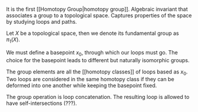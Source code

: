 It is the first [[Homotopy Group|homotopy group]].
Algebraic invariant that associates a group to a topological space.
Captures properties of the space by studying loops and paths. 

Let $X$ be a topological space, then we denote its fundamental group as $\pi_1(X)$. 

We must define a basepoint $x_0$, through which our loops must go. The choice for the basepoint leads to different but naturally isomorphic groups. 

The group elements are all the [[homotopy classes]] of loops based as $x_0$. Two loops are considered in the same homotopy class if they can be deformed into one another while keeping the basepoint fixed. 

The group operation is loop concatenation. The resulting loop is allowed to have self-intersections (???).

